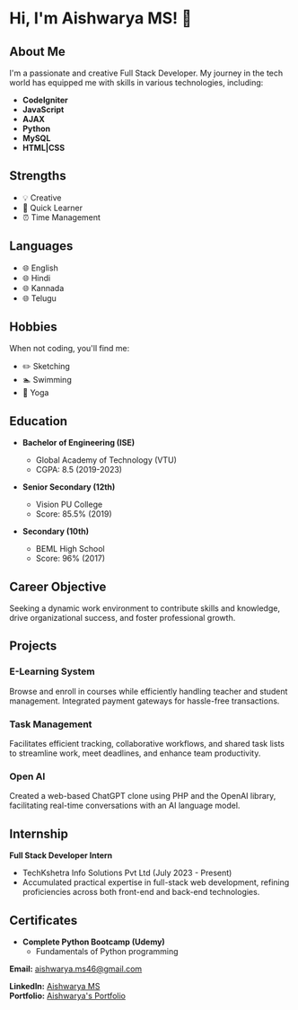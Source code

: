 
# Hi, I'm Aishwarya MS! 👋

## About Me

I'm a passionate and creative Full Stack Developer. My journey in the tech world has equipped me with skills in various technologies, including:

- **CodeIgniter**
- **JavaScript**
- **AJAX**
- **Python**
- **MySQL**
- **HTML|CSS**

## Strengths

- 💡 Creative
- 🚀 Quick Learner
- ⏰ Time Management

## Languages

- 🌐 English
- 🌐 Hindi
- 🌐 Kannada
- 🌐 Telugu

## Hobbies

When not coding, you'll find me:

- ✏️ Sketching
- 🏊 Swimming
- 🧘 Yoga

## Education

- **Bachelor of Engineering (ISE)**
  - Global Academy of Technology (VTU)
  - CGPA: 8.5 (2019-2023)

- **Senior Secondary (12th)**
  - Vision PU College
  - Score: 85.5% (2019)

- **Secondary (10th)**
  - BEML High School
  - Score: 96% (2017)

## Career Objective

Seeking a dynamic work environment to contribute skills and knowledge, drive organizational success, and foster professional growth.

## Projects

### E-Learning System

Browse and enroll in courses while efficiently handling teacher and student management. Integrated payment gateways for hassle-free transactions.

### Task Management

Facilitates efficient tracking, collaborative workflows, and shared task lists to streamline work, meet deadlines, and enhance team productivity.

### Open AI

Created a web-based ChatGPT clone using PHP and the OpenAI library, facilitating real-time conversations with an AI language model.

## Internship

**Full Stack Developer Intern**
- TechKshetra Info Solutions Pvt Ltd (July 2023 - Present)
- Accumulated practical expertise in full-stack web development, refining proficiencies across both front-end and back-end technologies.

## Certificates

- **Complete Python Bootcamp (Udemy)**
  - Fundamentals of Python programming

 
**Email:** aishwarya.ms46@gmail.com

**LinkedIn:** [Aishwarya MS](https://linkedin.com/in/aishwarya-ms-aaa5b3224)  
**Portfolio:** [Aishwarya's Portfolio](https://aishwarya-art.github.io/Portfolio_Aishwarya/)

